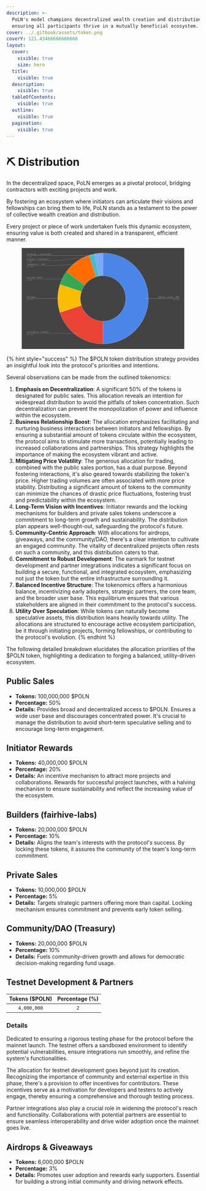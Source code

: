 ```yaml
---
description: >-
  PoLN's model champions decentralized wealth creation and distribution,
  ensuring all participants thrive in a mutually beneficial ecosystem.
cover: ../.gitbook/assets/token.png
coverY: 121.43466666666666
layout:
  cover:
    visible: true
    size: hero
  title:
    visible: true
  description:
    visible: true
  tableOfContents:
    visible: true
  outline:
    visible: true
  pagination:
    visible: true
---
```


# ⛏ Distribution

In the decentralized space, PoLN emerges as a pivotal protocol, bridging contractors with exciting projects and work.&#x20;

By fostering an ecosystem where initiators can articulate their visions and fellowships can bring them to life, PoLN stands as a testament to the power of collective wealth creation and distribution.&#x20;

Every project or piece of work undertaken fuels this dynamic ecosystem, ensuring value is both created and shared in a transparent, efficient manner.

<figure><img src="../.gitbook/assets/chart.png" alt=""><figcaption></figcaption></figure>

{% hint style="success" %}
The $POLN token distribution strategy provides an insightful look into the protocol's priorities and intentions.&#x20;

Several observations can be made from the outlined tokenomics:

1. **Emphasis on Decentralization**: A significant 50% of the tokens is designated for public sales. This allocation reveals an intention for widespread distribution to avoid the pitfalls of token concentration. Such decentralization can prevent the monopolization of power and influence within the ecosystem.
2. **Business Relationship Boost**: The allocation emphasizes facilitating and nurturing business interactions between initiators and fellowships. By ensuring a substantial amount of tokens circulate within the ecosystem, the protocol aims to stimulate more transactions, potentially leading to increased collaborations and partnerships. This strategy highlights the importance of making the ecosystem vibrant and active.
3. **Mitigating Price Volatility**: The generous allocation for trading, combined with the public sales portion, has a dual purpose. Beyond fostering interactions, it's also geared towards stabilizing the token's price. Higher trading volumes are often associated with more price stability. Distributing a significant amount of tokens to the community can minimize the chances of drastic price fluctuations, fostering trust and predictability within the ecosystem.
4. **Long-Term Vision with Incentives**: Initiator rewards and the locking mechanisms for builders and private sales tokens underscore a commitment to long-term growth and sustainability. The distribution plan appears well-thought-out, safeguarding the protocol's future.
5. **Community-Centric Approach**: With allocations for airdrops, giveaways, and the community/DAO, there's a clear intention to cultivate an engaged community. The vitality of decentralized projects often rests on such a community, and this distribution caters to that.
6. **Commitment to Robust Development**: The earmark for testnet development and partner integrations indicates a significant focus on building a secure, functional, and integrated ecosystem, emphasizing not just the token but the entire infrastructure surrounding it.
7. **Balanced Incentive Structure**: The tokenomics offers a harmonious balance, incentivizing early adopters, strategic partners, the core team, and the broader user base. This equilibrium ensures that various stakeholders are aligned in their commitment to the protocol's success.
8. **Utility Over Speculation**: While tokens can naturally become speculative assets, this distribution leans heavily towards utility. The allocations are structured to encourage active ecosystem participation, be it through initiating projects, forming fellowships, or contributing to the protocol's evolution.
{% endhint %}

The following detailed breakdown elucidates the allocation priorities of the $POLN token, highlighting a dedication to forging a balanced, utility-driven ecosystem.

## **Public Sales**

* **Tokens:** 100,000,000 $POLN
* **Percentage:** 50%
* **Details:** Provides broad and decentralized access to $POLN. Ensures a wide user base and discourages concentrated power. It's crucial to manage the distribution to avoid short-term speculative selling and to encourage long-term engagement.

## **Initiator Rewards**

* **Tokens:** 40,000,000 $POLN
* **Percentage:** 20%
* **Details:** An incentive mechanism to attract more projects and collaborations. Rewards for successful project launches, with a halving mechanism to ensure sustainability and reflect the increasing value of the ecosystem.

## **Builders (fairhive-labs)**

* **Tokens:** 20,000,000 $POLN
* **Percentage:** 10%
* **Details:** Aligns the team's interests with the protocol's success. By locking these tokens, it assures the community of the team's long-term commitment.

## **Private Sales**

* **Tokens:** 10,000,000 $POLN
* **Percentage:** 5%
* **Details:** Targets strategic partners offering more than capital. Locking mechanism ensures commitment and prevents early token selling.

## **Community/DAO (Treasury)**

* **Tokens:** 20,000,000 $POLN
* **Percentage:** 10%
* **Details:** Fuels community-driven growth and allows for democratic decision-making regarding fund usage.

## **Testnet Development & Partners**

| Tokens ($POLN) | Percentage (%) |
| :------------: | :------------: |
|   `4,000,000`  |       `2`      |

### **Details**

Dedicated to ensuring a rigorous testing phase for the protocol before the mainnet launch. The testnet offers a sandboxed environment to identify potential vulnerabilities, ensure integrations run smoothly, and refine the system's functionalities.

The allocation for testnet development goes beyond just its creation. Recognizing the importance of community and external expertise in this phase, there's a provision to offer incentives for contributors. These incentives serve as a motivation for developers and testers to actively engage, thereby ensuring a comprehensive and thorough testing process.

Partner integrations also play a crucial role in widening the protocol's reach and functionality. Collaborations with potential partners are essential to ensure seamless interoperability and drive wider adoption once the mainnet goes live.

## **Airdrops & Giveaways**

* **Tokens:** 6,000,000 $POLN
* **Percentage:** 3%
* **Details:** Promotes user adoption and rewards early supporters. Essential for building a strong initial community and driving network effects.
